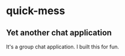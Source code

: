 # quick-mess

## Yet another chat application

It's a group chat application. I built this for fun.

